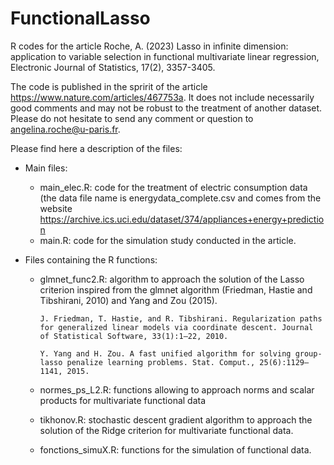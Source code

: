 # FunctionalLasso
R codes for the article Roche, A. (2023) Lasso in infinite dimension: application to variable selection in functional multivariate linear regression, Electronic Journal of Statistics, 17(2), 3357-3405.

The code is published in the spririt of the article https://www.nature.com/articles/467753a. It does not include necessarily good comments and may not be robust to the treatment of another dataset. Please do not hesitate to send any comment or question to angelina.roche@u-paris.fr. 

Please find here a description of the files: 
* Main files: 
  - main_elec.R: code for the treatment of electric consumption data (the data file name is energydata_complete.csv and comes from the website https://archive.ics.uci.edu/dataset/374/appliances+energy+prediction
  - main.R: code for the simulation study conducted in the article.
 
* Files containing the R functions:
  - glmnet_func2.R: algorithm to approach the solution of the Lasso criterion inspired from the glmnet algorithm (Friedman, Hastie and Tibshirani, 2010) and Yang and Zou (2015).
    
        J. Friedman, T. Hastie, and R. Tibshirani. Regularization paths for generalized linear models via coordinate descent. Journal of Statistical Software, 33(1):1–22, 2010.
    
        Y. Yang and H. Zou. A fast unified algorithm for solving group-lasso penalize learning problems. Stat. Comput., 25(6):1129–1141, 2015.

      
  - normes_ps_L2.R: functions allowing to approach norms and scalar products for multivariate functional data
  - tikhonov.R: stochastic descent gradient algorithm to approach the solution of the Ridge criterion for multivariate functional data.
  - fonctions_simuX.R: functions for the simulation of functional data. 
